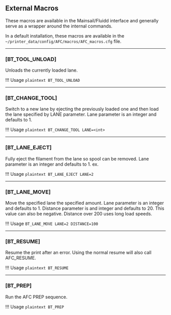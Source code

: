 ## External Macros

These macros are available in the Mainsail/Fluidd interface and generally serve as a wrapper around the internal 
commands.

In a default installation, these macros are available in the `~/printer_data/config/AFC/macros/AFC_macros.cfg` file.

-----
### [BT_TOOL_UNLOAD]

Unloads the currently loaded lane.

!!! Usage
    ```plaintext
    BT_TOOL_UNLOAD
    ```

-----
### [BT_CHANGE_TOOL]

Switch to a new lane by ejecting the previously loaded one and then load the lane specified by LANE parameter. 
Lane parameter is an integer and defaults to 1. 

!!! Usage
    ```plaintext
    BT_CHANGE_TOOL LANE=<int>
    ```

-----
### [BT_LANE_EJECT]

Fully eject the filament from the lane so spool can be removed. 
Lane parameter is an integer and defaults to 1. ex. 

!!! Usage
    ```plaintext
    BT_LANE_EJECT LANE=2
    ```

-----
### [BT_LANE_MOVE]
Move the specified lane the specified amount. 
Lane parameter is an integer and defaults to 1. 
Distance parameter is and integer and defaults to 20. This value can also be negative.
Distance over 200 uses long load speeds. 

!!! Usage 
    ```
    BT_LANE_MOVE LANE=2 DISTANCE=100
    ```

-----
### [BT_RESUME]
Resume the print after an error.
Using the normal resume will also call AFC_RESUME.

!!! Usage
    ```plaintext
    BT_RESUME
    ```

-----
### [BT_PREP]
Run the AFC PREP sequence.

!!! Usage
    ```plaintext
    BT_PREP
    ```